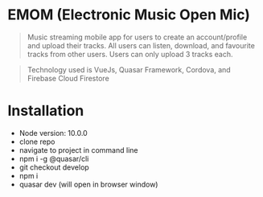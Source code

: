 # EMOM (Electronic Music Open Mic)

> Music streaming mobile app for users to create an account/profile and upload their tracks. All users can listen, download, and favourite tracks from other users. Users can only upload 3 tracks each.

> Technology used is VueJs, Quasar Framework, Cordova, and Firebase Cloud Firestore


# Installation

- Node version: 10.0.0
- clone repo
- navigate to project in command line
- npm i -g @quasar/cli
- git checkout develop
- npm i
- quasar dev (will open in browser window)
